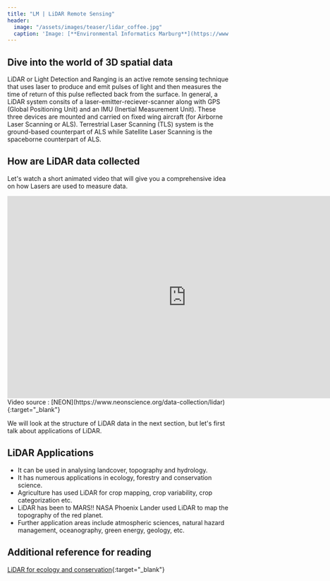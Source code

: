 ```yaml
---
title: "LM | LiDAR Remote Sensing"
header:
  image: "/assets/images/teaser/lidar_coffee.jpg"
  caption: 'Image: [**Environmental Informatics Marburg**](https://www.uni-marburg.de/en/fb19/disciplines/physisch/environmentalinformatics){:target="_blank"}'
---
```


## Dive into the world of 3D spatial data

LiDAR or Light Detection and Ranging is an active remote sensing technique that uses laser to produce and emit pulses of light and then measures the time of return of this pulse reflected back from the surface.
In general, a LiDAR system consits of a laser-emitter-reciever-scanner along with GPS (Global Positioning Unit) and an IMU (Inertial Measurement Unit). These three devices are mounted and carried on fixed wing aircraft (for Airborne Laser Scanning or ALS).
Terrestrial Laser Scanning (TLS) system is the ground-based counterpart of ALS while Satellite Laser Scanning is the spaceborne counterpart of ALS. 

## How are LiDAR data collected 

Let's watch a short animated video that will give you a comprehensive idea on how Lasers are used to measure data.
<iframe width="810" height="458" src="https://www.youtube.com/embed/EYbhNSUnIdU" title="YouTube video player" frameborder="0" allow="accelerometer; autoplay; clipboard-write; encrypted-media; gyroscope; picture-in-picture" allowfullscreen></iframe>
Video source : [NEON](https://www.neonscience.org/data-collection/lidar){:target="_blank"}

We will look at the structure of LiDAR data in the next section, but let's first talk about applications of LiDAR.

## LiDAR Applications

* It can be used in analysing landcover, topography and hydrology.
* It has numerous applications in ecology, forestry and conservation science.
* Agriculture has used LiDAR for crop mapping, crop variability, crop categorization etc.
* LiDAR has been to MARS!! NASA Phoenix Lander used LiDAR to map the topography of the red planet.
* Further application areas include atmospheric sciences, natural hazard management, oceanography, green energy, geology, etc. 

## Additional reference for reading

[LiDAR for ecology and conservation](https://www.wwf.org.uk/sites/default/files/2019-04/Lidar-WWF-guidelines.pdf){:target="_blank"}
